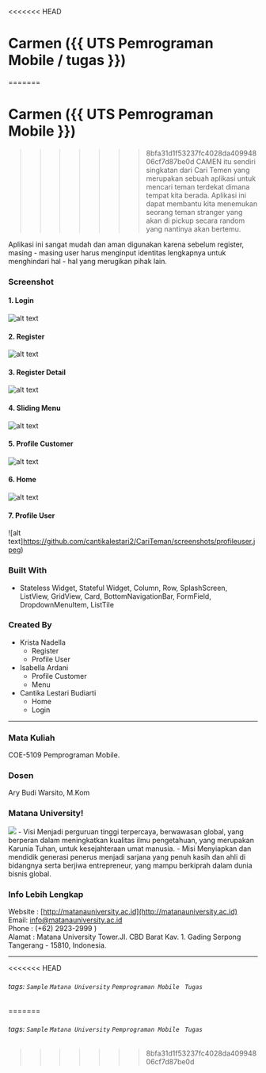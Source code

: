 <<<<<<< HEAD
# Carmen ({{ UTS Pemrograman Mobile / tugas }})
=======
# Carmen ({{ UTS Pemrograman Mobile }})
>>>>>>> 8bfa31d1f53237fc4028da40994806cf7d87be0d
 CAMEN itu sendiri singkatan dari Cari Temen yang merupakan sebuah aplikasi untuk mencari teman terdekat dimana tempat kita berada. Aplikasi ini dapat membantu kita menemukan seorang teman stranger yang akan di pickup secara random yang nantinya akan bertemu.

Aplikasi ini sangat mudah dan aman digunakan karena sebelum register, masing - masing user harus menginput identitas lengkapnya untuk menghindari hal - hal yang merugikan pihak lain.

### Screenshot
#### 1. Login
![alt text](https://github.com/cantikalestari2/CariTeman/screenshots/login.jpeg)
#### 2. Register
![alt text](https://github.com/cantikalestari2/CariTeman/screenshots/register.jpeg)
#### 3. Register Detail
![alt text](https://github.com/cantikalestari2/CariTeman/screenshots/registerdetail.jpeg)
#### 4. Sliding Menu
![alt text](https://github.com/cantikalestari2/CariTeman/screenshots/menu.jpeg)
#### 5. Profile Customer
![alt text](https://github.com/cantikalestari2/CariTeman/screenshots/profilecustomer.jpeg)
#### 6. Home
![alt text](https://github.com/cantikalestari2/CariTeman/screenshots/home.jpeg)
#### 7. Profile User
![alt text]https://github.com/cantikalestari2/CariTeman/screenshots/profileuser.jpeg)

### Built With
- Stateless Widget, Stateful Widget, Column, Row, SplashScreen, ListView, GridView, Card, BottomNavigationBar, FormField, DropdownMenuItem, ListTile

### Created By
- Krista Nadella
    - Register
    - Profile User
- Isabella Ardani
    - Profile Customer
    - Menu
- Cantika Lestari Budiarti
    - Home
    - Login
---
### Mata Kuliah 
COE-5109 Pemprograman Mobile. 
### Dosen
Ary Budi Warsito, M.Kom
### Matana University!
<img src="http://matanauniversity.ac.id/website_lama/images/footer/Logo_mu_foot.png" />
- Visi 
Menjadi perguruan tinggi terpercaya, berwawasan global, yang berperan dalam meningkatkan kualitas ilmu pengetahuan, yang merupakan Karunia Tuhan, untuk kesejahteraan umat manusia.
- Misi 
Menyiapkan dan mendidik generasi penerus menjadi sarjana yang penuh kasih dan ahli di bidangnya serta berjiwa entrepreneur, yang mampu berkiprah dalam dunia bisnis global.

### Info Lebih Lengkap
Website : [http://matanauniversity.ac.id](http://matanauniversity.ac.id)  
Email: [info@matanauniversity.ac.id](mailto:info@matanauniversity.ac.id)  
Phone : (+62) 2923-2999 )  
Alamat : Matana University Tower.Jl. CBD Barat Kav. 1. Gading Serpong Tangerang - 15810, Indonesia.

---

<<<<<<< HEAD
###### tags: `Sample` `Matana University` `Pemprograman Mobile ` `Tugas`
=======
###### tags: `Sample` `Matana University` `Pemprograman Mobile ` `Tugas`
>>>>>>> 8bfa31d1f53237fc4028da40994806cf7d87be0d
